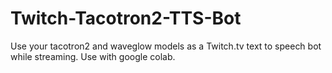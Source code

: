 # Twitch-Tacotron2-TTS-Bot
Use your tacotron2 and waveglow models as a Twitch.tv text to speech bot while streaming. Use with google colab.
